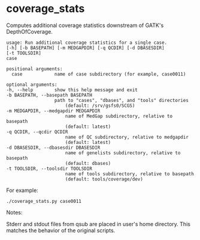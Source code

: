 coverage_stats
==============
Computes additional coverage statistics downstream of GATK's DepthOfCoverage.

	usage: Run additional coverage statistics for a single case.
	[-h] [-b BASEPATH] [-m MEDGAPDIR] [-q QCDIR] [-d DBASESDIR]
	[-t TOOLSDIR]
	case

	positional arguments:
	  case            name of case subdirectory (for example, case0011)

	optional arguments:
	-h, --help        show this help message and exit
	-b BASEPATH, --basepath BASEPATH
                	  path to "cases", "dbases", and "tools" directories
                          (default: /srv/gsfs0/SCGS)
  	-m MEDGAPDIR, --medgapdir MEDGAPDIR
    	                  name of MedGap subdirectory, relative to basepath
      	                  (default: latest)
  	-q QCDIR, --qcdir QCDIR
    	                  name of QC subdirectory, relative to medgapdir
      	                  (default: latest)
  	-d DBASESDIR, --dbasesdir DBASESDIR
    	                  name of genelists subdirectory, relative to basepath
      	                  (default: dbases)
  	-t TOOLSDIR, --toolsdir TOOLSDIR
    	                  name of tools subdirectory, relative to basepath
      	                  (default: tools/coverage/dev)

For example:

	./coverage_stats.py case0011

Notes:

Stderr and stdout files from qsub are placed in user's home directory. This matches the behavior of the original scripts.
